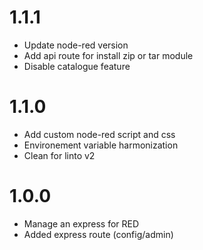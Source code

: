 # 1.1.1
- Update node-red version
- Add api route for install zip or tar module
- Disable catalogue feature

# 1.1.0
- Add custom node-red script and css
- Environement variable harmonization
- Clean for linto v2

# 1.0.0
- Manage an express for RED
- Added express route (config/admin)